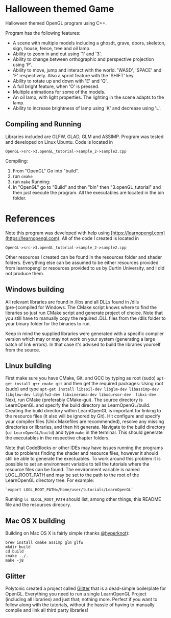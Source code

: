 # Halloween themed Game
Halloween themed OpenGL program using C++. 

Program has the following features:
- A scene with multiple models including a ghosdt, grave, doors, skeleton, sign, house, fence, tree and oil lamp.
- Ability to zoom in and out using '1' and '3'.
- Ability to change between orthographic and perspective projection using 'P'.
- Ability to move, jump and interact with the world. 'WASD', 'SPACE' and 'F' respectively. Also a sprint feature with the 'SHIFT' key.
- Ability to rotate up and down with 'E' and 'Q'.
- A full bright feature, when 'O' is pressed. 
- Multiple animations for some of the models.
- An oil lamp, with light properties. The lighting in the scene adapts to the lamp. 
- Ability to increase brightness of lamp using 'K' and decrease using 'L'. 


## Compiling and Running
Libraries included are GLFW, GLAD, GLM and ASSIMP. Program was tested and developed on Linux Ubuntu. 
Code is located in 
```
OpenGL->src->3.openGL_tutorial->sample_2->sample2.cpp
```
Compiling:
1. From "OpenGL" Go into "build".
2. run ```cmake```
3. run ```make```
Running:
1. In "OpenGL" go to "Build" and then "bin" then "3.openGL_tutorial" and then just execute the program.  All the executables 
are located in the bin folder. 

# References
Note this program was developed with help using [https://learnopengl.com](https://learnopengl.com). 
All of the code I created is located in
```
OpenGL->src->3.openGL_tutorial->sample_2->sample2.cpp
```
Other resources I created can be found in the resources folder and shader folders. 
Everything else can be assumed to be either resources provided from learnopengl or resources provided to us by Curtin University, and I did not produce them. 

## Windows building
All relevant libraries are found in /libs and all DLLs found in /dlls (pre-)compiled for Windows. 
The CMake script knows where to find the libraries so just run CMake script and generate project of choice.
Note that you still have to manually copy the required .DLL files from the /dlls folder to your binary folder for the binaries to run.

Keep in mind the supplied libraries were generated with a specific compiler version which may or may not work on your system (generating a large batch of link errors). In that case it's advised to build the libraries yourself from the source.

## Linux building
First make sure you have CMake, Git, and GCC by typing as root (sudo) `apt-get install g++ cmake git` and then get the required packages:
Using root (sudo) and type `apt-get install libsoil-dev libglm-dev libassimp-dev libglew-dev libglfw3-dev libxinerama-dev libxcursor-dev  libxi-dev` .
Next, run CMake (preferably CMake-gui). The source directory is LearnOpenGL and specify the build directory as LearnOpenGL/build. Creating the build directory within LearnOpenGL is important for linking to the resource files (it also will be ignored by Git). Hit configure and specify your compiler files (Unix Makefiles are recommended), resolve any missing directories or libraries, and then hit generate. Navigate to the build directory (`cd LearnOpenGL/build`) and type `make` in the terminal. This should generate the executables in the respective chapter folders.

Note that CodeBlocks or other IDEs may have issues running the programs due to problems finding the shader and resource files, however it should still be able to generate the exectuables. To work around this problem it is possible to set an environment variable to tell the tutorials where the resource files can be found. The environment variable is named LOGL_ROOT_PATH and may be set to the path to the root of the LearnOpenGL directory tree. For example:

    `export LOGL_ROOT_PATH=/home/user/tutorials/LearnOpenGL`

Running `ls $LOGL_ROOT_PATH` should list, among other things, this README file and the resources direcory.

## Mac OS X building
Building on Mac OS X is fairly simple (thanks [@hyperknot](https://github.com/hyperknot)):
```
brew install cmake assimp glm glfw
mkdir build
cd build
cmake ../.
make -j8
```

## Glitter
Polytonic created a project called [Glitter](https://github.com/Polytonic/Glitter) that is a dead-simple boilerplate for OpenGL. 
Everything you need to run a single LearnOpenGL Project (including all libraries) and just that; nothing more. 
Perfect if you want to follow along with the tutorials, without the hassle of having to manually compile and link all third party libraries!
